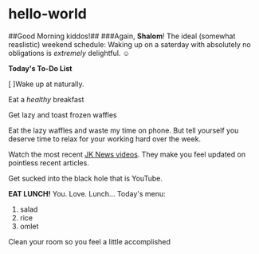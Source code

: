 # hello-world
##Good Morning kiddos!##
###Again, **Shalom**! 
The ideal (somewhat reaslistic) weekend schedule: Waking up on a saterday with absolutely no obligations is _extremely_ delightful. 
:relaxed:

**Today's To-Do List**

 [ ]Wake up at naturally.

Eat a _healthy_ breakfast 

Get lazy and toast frozen waffles

Eat the lazy waffles and waste my time on phone. But tell yourself you deserve time to relax for your working hard over the week. 

Watch the most recent [JK News videos](https://www.youtube.com/channel/UCfPhyExfcaqJBKc3HO3cNBw). They make you feel updated on pointless recent articles.

Get sucked into the black hole that is YouTube.  

**EAT LUNCH!** You. Love. Lunch... Today's menu:

1. salad
2. rice
3. omlet

Clean your room so you feel a little accomplished
